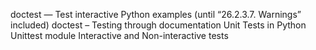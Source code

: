 doctest — Test interactive Python examples (until “26.2.3.7. Warnings” included)
doctest – Testing through documentation
Unit Tests in Python
Unittest module
Interactive and Non-interactive tests
